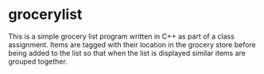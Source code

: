 grocerylist
===========

This is a simple grocery list program written in C++ as part of a class assignment. Items are tagged with their location in the grocery store before being added to the list so that when the list is displayed similar items are grouped together. 

